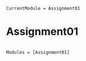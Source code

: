 ```@meta
CurrentModule = Assignment01
```

# Assignment01

```@index
```

```@autodocs
Modules = [Assignment01]
```
